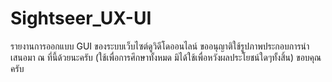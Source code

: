 # Sightseer_UX-UI
รายงานการออกแบบ GUI ของระบบเว็บไซต์ดูวิดีโดออนไลน์
ขออนุญาติใช้รูปภาพประกอบการนำเสนอมา ณ ที่นี้ด้วยนะครับ (ใช้เพื่อการศึกษาทั้งหมด มิได้ใช้เพื่อหวังผลประโยชน์ใดๆทั้งสิ้น)
ขอบคุณครับ
